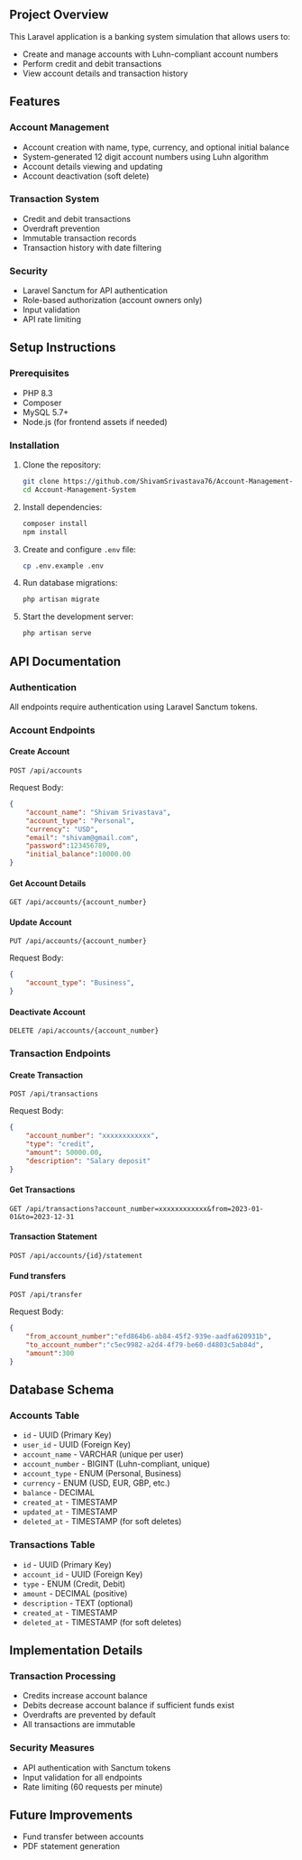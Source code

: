 
## Project Overview

This Laravel application is a banking system simulation that allows users to:
- Create and manage accounts with Luhn-compliant account numbers
- Perform credit and debit transactions
- View account details and transaction history

## Features

### Account Management
- Account creation with name, type, currency, and optional initial balance
- System-generated 12 digit account numbers using Luhn algorithm
- Account details viewing and updating
- Account deactivation (soft delete)

### Transaction System
- Credit and debit transactions
- Overdraft prevention
- Immutable transaction records
- Transaction history with date filtering

### Security
- Laravel Sanctum for API authentication
- Role-based authorization (account owners only)
- Input validation
- API rate limiting

## Setup Instructions

### Prerequisites
- PHP 8.3
- Composer
- MySQL 5.7+
- Node.js (for frontend assets if needed)

### Installation
1. Clone the repository:
   ```bash
   git clone https://github.com/ShivamSrivastava76/Account-Management-System.git
   cd Account-Management-System
   ```

2. Install dependencies:
   ```bash
   composer install
   npm install
   ```

3. Create and configure `.env` file:
   ```bash
   cp .env.example .env
   ```

4. Run database migrations:
   ```bash
   php artisan migrate
   ```

5. Start the development server:
   ```bash
   php artisan serve
   ```

## API Documentation

### Authentication
All endpoints require authentication using Laravel Sanctum tokens.

### Account Endpoints

#### Create Account
```
POST /api/accounts
```
Request Body:
```json
{
    "account_name": "Shivam Srivastava",
    "account_type": "Personal",
    "currency": "USD",
    "email": "shivam@gmail.com",
    "password":123456789,
    "initial_balance":10000.00
}
```

#### Get Account Details
```
GET /api/accounts/{account_number}
```

#### Update Account
```
PUT /api/accounts/{account_number}
```
Request Body:
```json
{
    "account_type": "Business",
}
```

#### Deactivate Account
```
DELETE /api/accounts/{account_number}
```

### Transaction Endpoints

#### Create Transaction
```
POST /api/transactions
```
Request Body:
```json
{
    "account_number": "xxxxxxxxxxxx",
    "type": "credit",
    "amount": 50000.00,
    "description": "Salary deposit"
}
```

#### Get Transactions
```
GET /api/transactions?account_number=xxxxxxxxxxxx&from=2023-01-01&to=2023-12-31
```

#### Transaction Statement
```
POST /api/accounts/{id}/statement
```

#### Fund transfers
```
POST /api/transfer
```
Request Body:
```json
{
    "from_account_number":"efd864b6-ab84-45f2-939e-aadfa620931b",
    "to_account_number":"c5ec9982-a2d4-4f79-be60-d4803c5ab84d",
    "amount":300
}
```

## Database Schema

### Accounts Table
- `id` - UUID (Primary Key)
- `user_id` - UUID (Foreign Key)
- `account_name` - VARCHAR (unique per user)
- `account_number` - BIGINT (Luhn-compliant, unique)
- `account_type` - ENUM (Personal, Business)
- `currency` - ENUM (USD, EUR, GBP, etc.)
- `balance` - DECIMAL
- `created_at` - TIMESTAMP
- `updated_at` - TIMESTAMP
- `deleted_at` - TIMESTAMP (for soft deletes)

### Transactions Table
- `id` - UUID (Primary Key)
- `account_id` - UUID (Foreign Key)
- `type` - ENUM (Credit, Debit)
- `amount` - DECIMAL (positive)
- `description` - TEXT (optional)
- `created_at` - TIMESTAMP
- `deleted_at` - TIMESTAMP (for soft deletes)

## Implementation Details

### Transaction Processing
- Credits increase account balance
- Debits decrease account balance if sufficient funds exist
- Overdrafts are prevented by default
- All transactions are immutable

### Security Measures
- API authentication with Sanctum tokens
- Input validation for all endpoints
- Rate limiting (60 requests per minute)

## Future Improvements
- Fund transfer between accounts
- PDF statement generation